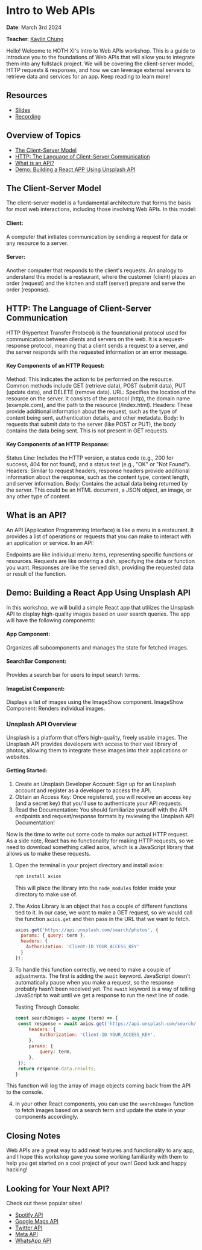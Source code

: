 # Intro to Web APIs

**Date**: March 3rd 2024

**Teacher**: [Kaylin Chung](https://github.com/kaylin-chung)

Hello! Welcome to HOTH XI's Intro to Web APIs workshop. This is a guide to introduce you to the foundations of Web APIs that will allow you to integrate them into any fullstack project. We will be covering the client-server model, HTTP requests & responses, and how we can leverage external servers to retrieve data and services for an app. Keep reading to learn more!

## Resources
- [Slides](http://tinyurl.com/yxxapev3)
- [Recording]([TBD](http://tinyurl.com/d258732t))

## Overview of Topics
- [The Client-Server Model](#the-client--server-model)
- [HTTP: The Language of Client-Server Communication](#http-the-language-of-client-server-communication)
- [What is an API?](#what-is-an-api?)
- [Demo: Building a React APP Using Unsplash API](#demo-building-a-react-app-using-unsplash-api)
  
## The Client-Server Model
The client-server model is a fundamental architecture that forms the basis for most web interactions, including those involving Web APIs. In this model:

#### Client: 
A computer that initiates communication by sending a request for data or any resource to a server.
#### Server: 
Another computer that responds to the client's requests.
An analogy to understand this model is a restaurant, where the customer (client) places an order (request) and the kitchen and staff (server) prepare and serve the order (response).

## HTTP: The Language of Client-Server Communication
HTTP (Hypertext Transfer Protocol) is the foundational protocol used for communication between clients and servers on the web. It is a request-response protocol, meaning that a client sends a request to a server, and the server responds with the requested information or an error message. 

#### Key Components of an HTTP Request:
Method: 
This indicates the action to be performed on the resource. Common methods include GET (retrieve data), POST (submit data), PUT (update data), and DELETE (remove data).
URL: 
Specifies the location of the resource on the server. It consists of the protocol (http), the domain name (example.com), and the path to the resource (/index.html).
Headers: 
These provide additional information about the request, such as the type of content being sent, authentication details, and other metadata.
Body: 
In requests that submit data to the server (like POST or PUT), the body contains the data being sent. This is not present in GET requests.

#### Key Components of an HTTP Response:
Status Line: 
Includes the HTTP version, a status code (e.g., 200 for success, 404 for not found), and a status text (e.g., "OK" or "Not Found").
Headers: 
Similar to request headers, response headers provide additional information about the response, such as the content type, content length, and server information.
Body: 
Contains the actual data being returned by the server. This could be an HTML document, a JSON object, an image, or any other type of content.

## What is an API?
An API (Application Programming Interface) is like a menu in a restaurant. It provides a list of operations or requests that you can make to interact with an application or service. In an API:

Endpoints are like individual menu items, representing specific functions or resources.
Requests are like ordering a dish, specifying the data or function you want.
Responses are like the served dish, providing the requested data or result of the function.

## Demo: Building a React App Using Unsplash API
In this workshop, we will build a simple React app that utilizes the Unsplash API to display high-quality images based on user search queries. The app will have the following components:

#### App Component: 
Organizes all subcomponents and manages the state for fetched images.
#### SearchBar Component: 
Provides a search bar for users to input search terms.
#### ImageList Component: 
Displays a list of images using the ImageShow component.
ImageShow Component: Renders individual images.

### Unsplash API Overview
Unsplash is a platform that offers high-quality, freely usable images. The Unsplash API provides developers with access to their vast library of photos, allowing them to integrate these images into their applications or websites.

#### Getting Started:
1) Create an Unsplash Developer Account: 
Sign up for an Unsplash account and register as a developer to access the API.
2) Obtain an Access Key:
Once registered, you will receive an access key (and a secret key) that you'll use to authenticate your API requests.
3) Read the Documentation:
You should familiarize yourself with the API endpoints and request/response formats by reviewing the Unsplash API Documentation!


Now is the time to write out some code to make our actual HTTP request. As a side note, React has no functionality for making HTTP requests, so we need to download something called axios, which is a JavaScript library that allows us to make these requests.

1. Open the terminal in your project directory and install axios:

   ```bash
   npm install axios
   ```

   This will place the library into the `node_modules` folder inside your directory to make use of.

2. The Axios Library is an object that has a couple of different functions tied to it. In our case, we want to make a GET request, so we would call the function `axios.get` and then pass in the URL that we want to fetch.

   ```javascript
   axios.get('https://api.unsplash.com/search/photos', {
     params: { query: term },
     headers: {
       Authorization: 'Client-ID YOUR_ACCESS_KEY'
     }
   });
   ```

3. To handle this function correctly, we need to make a couple of adjustments. The first is adding the `await` keyword. JavaScript doesn’t automatically pause when you make a request, so the response probably hasn’t been received yet. The `await` keyword is a way of telling JavaScript to wait until we get a response to run the next line of code.

   Testing Through Console:

   ```javascript
   const searchImages = async (term) => {
    const response = await axios.get('https://api.unsplash.com/search/photos', {
        headers: {
            Authorization: 'Client-ID YOUR_ACCESS_KEY',
        },
        params: {
            query: term,
        },
    });
    return response.data.results;
   }
   ```

This function will log the array of image objects coming back from the API to the console.

4. In your other React components, you can use the `searchImages` function to fetch images based on a search term and update the state in your components accordingly.

## Closing Notes
Web APIs are a great way to add neat features and functionality to any app, and I hope this workshop gave you some working familiarity with them to help you get started on a cool project of your own!
Good luck and happy hacking!

## Looking for Your Next API?
Check out these popular sites!

- [Spotify API](https://developer.spotify.com/documentation/web-api)
- [Google Maps API](https://developers.google.com/maps/apis-by-platform)
- [Twitter API](https://developer.twitter.com/en/docs/twitter-api)
- [Meta API](https://developers.facebook.com/docs/instagram/)
- [WhatsApp API](https://business.whatsapp.com/developers/developer-hub)


